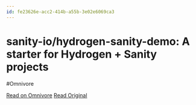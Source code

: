 ```yaml
---
id: fe23626e-acc2-414b-a55b-3e02e6069ca3
---
```


# sanity-io/hydrogen-sanity-demo: A starter for Hydrogen + Sanity projects
#Omnivore

[Read on Omnivore](https://omnivore.app/me/sanity-io-hydrogen-sanity-demo-a-starter-for-hydrogen-sanity-pro-18e4e4eddf9)
[Read Original](https://github.com/sanity-io/hydrogen-sanity-demo?tab=readme-ov-file)

